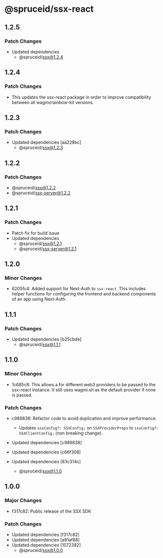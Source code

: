 # @spruceid/ssx-react

## 1.2.5

### Patch Changes

- Updated dependencies
  - @spruceid/ssx@1.2.4

## 1.2.4

### Patch Changes

- This updates the ssx-react package in order to improve compatibility between all wagmi/rainbow-kit versions.

## 1.2.3

### Patch Changes

- Updated dependencies [aa228bc]
  - @spruceid/ssx@1.2.3

## 1.2.2

### Patch Changes

- @spruceid/ssx@1.2.2
- @spruceid/ssx-server@1.2.2

## 1.2.1

### Patch Changes

- Patch fix for build issue
- Updated dependencies
  - @spruceid/ssx@1.2.1
  - @spruceid/ssx-server@1.2.1

## 1.2.0

### Minor Changes

- 6205fc4: Added support for Next-Auth to `ssx-react`. This includes helper functions for configuring the frontend and backend components of an app using Next-Auth.

## 1.1.1

### Patch Changes

- Updated dependencies [b25cbde]
  - @spruceid/ssx@1.1.1

## 1.1.0

### Minor Changes

- 1c685c8: This allows a for different web3 providers to be passed to the ssx-react instance. It still uses wagmi.sh as the default provider if none is passed.

### Patch Changes

- c989838: Refactor code to avoid duplication and improve performance.

  - Updates `ssxConfig?: SSXConfig;` on `SSXProviderProps` to `ssxConfig?: SSXClientConfig;` (non breaking change).

- Updated dependencies [c989838]
- Updated dependencies [c66f308]
- Updated dependencies [83c314c]
  - @spruceid/ssx@1.1.0

## 1.0.0

### Major Changes

- f317c82: Public release of the SSX SDK

### Patch Changes

- Updated dependencies [f317c82]
- Updated dependencies [a91af88]
- Updated dependencies [1072382]
  - @spruceid/ssx@1.0.0
